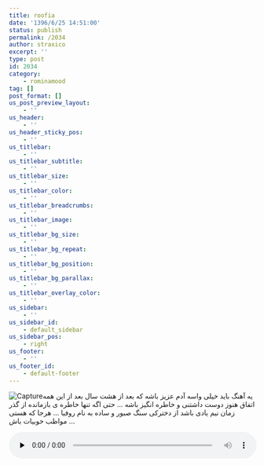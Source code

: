 ```yaml
---
title: roofia
date: '1396/6/25 14:51:00'
status: publish
permalink: /2034
author: straxico
excerpt: ''
type: post
id: 2034
category:
    - rominamood
tag: []
post_format: []
us_post_preview_layout:
    - ''
us_header:
    - ''
us_header_sticky_pos:
    - ''
us_titlebar:
    - ''
us_titlebar_subtitle:
    - ''
us_titlebar_size:
    - ''
us_titlebar_color:
    - ''
us_titlebar_breadcrumbs:
    - ''
us_titlebar_image:
    - ''
us_titlebar_bg_size:
    - ''
us_titlebar_bg_repeat:
    - ''
us_titlebar_bg_position:
    - ''
us_titlebar_bg_parallax:
    - ''
us_titlebar_overlay_color:
    - ''
us_sidebar:
    - ''
us_sidebar_id:
    - default_sidebar
us_sidebar_pos:
    - right
us_footer:
    - ''
us_footer_id:
    - default-footer
---
```

![Capture](../../uploads/2016/03/Capture-1-300x246.png)یه آهنگ باید خیلی واسه آدم عزیز باشه که بعد از هشت سال بعد از این همه اتفاق هنوز دوست داشتنی و خاطره انگیز باشه … حتی اگه تنها خاطره ی بازمانده از گذر زمان نیم یادی باشد از دخترکی سنگ صبور و ساده به نام روفیا … هرجا که هستی مواظب خوبیات باش …

<audio class="wp-audio-shortcode" controls="controls" id="audio-3164-20" preload="none" style="width: 100%;"><source src="http://localhost/wp-content/uploads/2016/03/Track-(2).MP3?_=20" type="audio/mpeg"></source><http://localhost/wp-content/uploads/2016/03/Track-(2).MP3></audio>